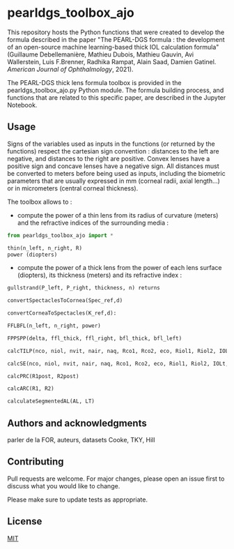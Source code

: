 # pearldgs_toolbox_ajo

This repository hosts the Python functions that were created to develop the formula described in the paper "The PEARL-DGS formula : the development of an open-source machine learning-based thick IOL calculation formula" (Guillaume Debellemanière, Mathieu Dubois, Mathieu Gauvin, Avi Wallerstein, Luis F.Brenner, Radhika Rampat, Alain Saad, Damien Gatinel. *American Journal of Ophthalmology*, 2021). 

The PEARL-DGS thick lens formula toolbox is provided in the pearldgs_toolbox_ajo.py Python module. The formula building process, and functions that are related to this specific paper, are described in the Jupyter Notebook.

## Usage

Signs of the variables used as inputs in the functions (or returned by the functions) respect the cartesian sign convention : distances to the left are negative, and distances to the right are positive. Convex lenses have a positive sign and concave lenses have a negative sign. All distances must be converted to meters before being used as inputs, including the biometric parameters that are usually expressed in mm (corneal radii, axial length...) or in micrometers (central corneal thickness).

The toolbox allows to : 

- compute the power of a thin lens from its radius of curvature (meters) and the refractive indices of the surrounding media : 
```python
from pearldgs_toolbox_ajo import *

thin(n_left, n_right, R) 
power (diopters)
```

- compute the power of a thick lens from the power of each lens surface (diopters), its thickness (meters) and its refractive index  : 
```python
gullstrand(P_left, P_right, thickness, n) returns
```

```python
convertSpectaclesToCornea(Spec_ref,d)
```

```python
convertCorneaToSpectacles(K_ref,d):
```

```python
FFLBFL(n_left, n_right, power)
```

```python
FPPSPP(delta, ffl_thick, ffl_right, bfl_thick, bfl_left)
```

```python
calcTILP(nco, niol, nvit, nair, naq, Rco1, Rco2, eco, Riol1, Riol2, IOLt, SE, AL, d)
```

```python
calcSE(nco, niol, nvit, nair, naq, Rco1, Rco2, eco, Riol1, Riol2, IOLt, TILP_pred, AL, d)
```

```python
calcPRC(R1post, R2post)
```

```python
calcARC(R1, R2)
```

```python
calculateSegmentedAL(AL, LT)
```



## Authors and acknowledgments
parler de la FOR, auteurs, datasets
Cooke, TKY, Hill


## Contributing
Pull requests are welcome. For major changes, please open an issue first to discuss what you would like to change.

Please make sure to update tests as appropriate.

## License
[MIT](https://choosealicense.com/licenses/mit/)

